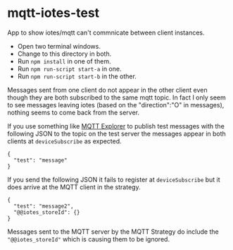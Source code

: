 # mqtt-iotes-test
App to show iotes/mqtt can't commnicate between client instances.

* Open two terminal windows. 
* Change to this directory in both. 
* Run `npm install` in one of them.
* Run `npm run-script start-a` in one.
* Run `npm run-script start-b` in the other.

Messages sent from one client do not appear in the other client even though they are both subscribed to the same mqtt topic. In fact I only seem to see messages leaving iotes (based on the "direction":"O" in messages), nothing seems to come back from the server.

If you use something like [MQTT Explorer](http://mqtt-explorer.com/) to publish test messages with the following JSON to the topic on the test server the messages appear in both clients at `deviceSubscribe` as expected.

```
{
  "test": "message"
}
```

If you send the following JSON it fails to register at `deviceSubscribe` but it does arrive at the MQTT client in the strategy.
```
{
  "test": "message2",
  "@@iotes_storeId": {}
}
```

Messages sent to the MQTT server by the MQTT Strategy do include the `"@@iotes_storeId"` which is causing them to be ignored.